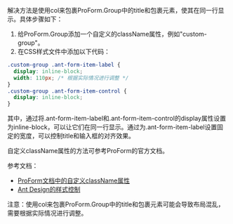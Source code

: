 解决方法是使用col来包裹ProForm.Group中的title和包裹元素，使其在同一行显示。具体步骤如下：

1. 给ProForm.Group添加一个自定义的className属性，例如"custom-group"。
2. 在CSS样式文件中添加以下代码：

```css
.custom-group .ant-form-item-label {
  display: inline-block;
  width: 110px; /* 根据实际情况进行调整 */
}
.custom-group .ant-form-item-control {
  display: inline-block;
}
```

其中，通过将.ant-form-item-label和.ant-form-item-control的display属性设置为inline-block，可以让它们在同一行显示。通过为.ant-form-item-label设置固定的宽度，可以控制title和输入框的对齐效果。

自定义className属性的方法可参考ProForm的官方文档。

参考文档：

- [ProForm文档中的自定义className属性](https://procomponents.ant.design/components/table/#classnamedivider)
- [Ant Design的样式控制](https://ant.design/components/style-cn/)

注意：使用col来包裹ProForm.Group中的title和包裹元素可能会导致布局混乱，需要根据实际情况进行调整。
